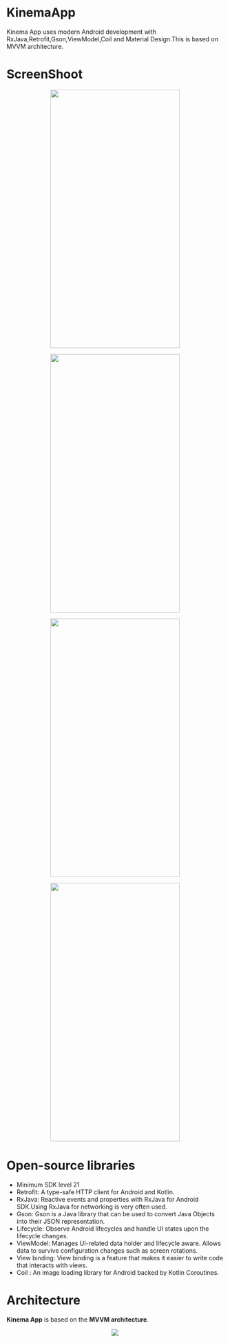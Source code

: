 # KinemaApp
Kinema App uses modern Android development with RxJava,Retrofit,Gson,ViewModel,Coil and Material Design.This is based on MVVM architecture.

# ScreenShoot
<p align="center">
  <img src="https://user-images.githubusercontent.com/48482054/232633452-77dd92f5-7359-4e62-bfc3-9140d7ded588.jpeg" width = "300" height="600">
  </p>
  <p align="center">
    <img src="https://user-images.githubusercontent.com/48482054/232633486-6b7ed348-f638-4d5d-ad24-2e8bcd0360a8.jpeg" width = "300" height="600">
  </p>
    <p align="center">
       <img src="https://user-images.githubusercontent.com/48482054/232633495-e452ed65-c969-46bb-a1fc-5f982a3435dc.jpeg" width = "300" height="600">
  </p>
   <p align="center">
       <img src="https://user-images.githubusercontent.com/48482054/232633501-af2ff7b3-cd3d-490a-b559-d93d1e9dbd26.jpeg" width = "300" height="600">
  </p>

# Open-source libraries
- Minimum SDK level 21
- Retrofit: A type-safe HTTP client for Android and Kotlin.
- RxJava: Reactive events and properties with RxJava for Android SDK.Using RxJava for networking is very often used. 
- Gson: Gson is a Java library that can be used to convert Java Objects into their JSON representation.
- Lifecycle: Observe Android lifecycles and handle UI states upon the lifecycle changes.
- ViewModel: Manages UI-related data holder and lifecycle aware. Allows data to survive configuration changes such as screen rotations.
- View binding: View binding is a feature that makes it easier to write code that interacts with views. 
- Coil : An image loading library for Android backed by Kotlin Coroutines. 

# Architecture
**Kinema App** is based on the **MVVM architecture**.
<p align="center">
  <img src="https://learn.microsoft.com/en-us/dotnet/architecture/maui/media/mvvm-pattern.png" >
  </p>





